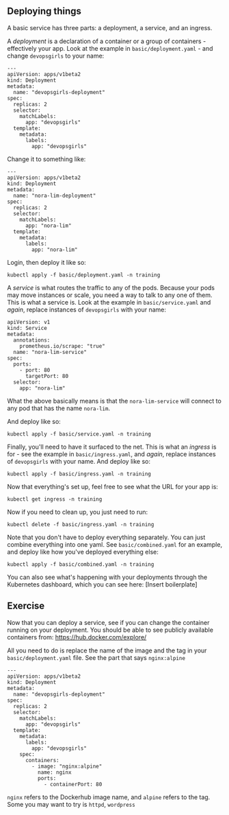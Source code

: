 ## Deploying things

A basic service has three parts: a deployment, a service, and an ingress. 

A *deployment* is a declaration of a container or a group of containers - effectively your app. Look at the example in `basic/deployment.yaml` - and change `devopsgirls` to your name:

```
---
apiVersion: apps/v1beta2
kind: Deployment
metadata:
  name: "devopsgirls-deployment"
spec:
  replicas: 2
  selector:
    matchLabels:
      app: "devopsgirls"
  template:
    metadata:
      labels:
        app: "devopsgirls"
```

Change it to something like:

```
---
apiVersion: apps/v1beta2
kind: Deployment
metadata:
  name: "nora-lim-deployment"
spec:
  replicas: 2
  selector:
    matchLabels:
      app: "nora-lim"
  template:
    metadata:
      labels:
        app: "nora-lim"

```

Login, then deploy it like so:

```
kubectl apply -f basic/deployment.yaml -n training
```


A *service* is what routes the traffic to any of the pods. Because your pods may move instances or scale, you need a way to talk to any one of them. This is what a service is. Look at the example in `basic/service.yaml` and *again*, replace instances of `devopsgirls` with your name:

```
apiVersion: v1
kind: Service
metadata:
  annotations:
    prometheus.io/scrape: "true"
  name: "nora-lim-service"
spec:
  ports:
    - port: 80
      targetPort: 80
  selector:
    app: "nora-lim"
```

What the above basically means is that the `nora-lim-service` will connect to any pod that has the name `nora-lim`.

And deploy like so:

```
kubectl apply -f basic/service.yaml -n training
```

Finally, you'll need to have it surfaced to the net. This is what an *ingress* is for - see the example in `basic/ingress.yaml`, and *again*, replace instances of `devopsgirls` with your name. And deploy like so:

```
kubectl apply -f basic/ingress.yaml -n training
```

Now that everything's set up, feel free to see what the URL for your app is:

```
kubectl get ingress -n training
```

Now if you need to clean up, you just need to run:

```
kubectl delete -f basic/ingress.yaml -n training
```

Note that you don't have to deploy everything separately. You can just combine everything into one yaml. See `basic/combined.yaml` for an example, and deploy like how you've deployed everything else:

```
kubectl apply -f basic/combined.yaml -n training
```

You can also see what's happening with your deployments through the Kubernetes dashboard, which you can see here: [Insert boilerplate]

## Exercise

Now that you can deploy a service, see if you can change the container running on your deployment. You should be able to see publicly available containers from: https://hub.docker.com/explore/

All you need to do is replace the name of the image and the tag in your `basic/deployment.yaml` file. See the part that says `nginx:alpine`


```
---
apiVersion: apps/v1beta2
kind: Deployment
metadata:
  name: "devopsgirls-deployment"
spec:
  replicas: 2
  selector:
    matchLabels:
      app: "devopsgirls"
  template:
    metadata:
      labels:
        app: "devopsgirls"
    spec:
      containers:
        - image: "nginx:alpine"
          name: nginx
          ports:
            - containerPort: 80
```

`nginx` refers to the Dockerhub image name, and `alpine` refers to the tag. Some you may want to try is `httpd`, `wordpress`

